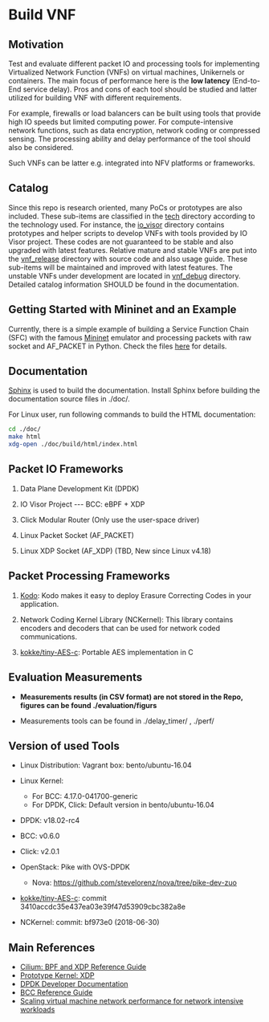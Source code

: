 # Build VNF #

## Motivation ##

Test and evaluate different packet IO and processing tools for implementing Virtualized Network Function (VNFs) on
virtual machines, Unikernels or containers. The main focus of performance here is the **low latency** (End-to-End
service delay). Pros and cons of each tool should be studied and latter utilized for building VNF with different
requirements.

For example, firewalls or load balancers can be built using tools that provide high IO speeds but limited computing
power.  For compute-intensive network functions, such as data encryption, network coding or compressed sensing. The
processing ability and delay performance of the tool should also be considered.

Such VNFs can be latter e.g. integrated into NFV platforms or frameworks.

## Catalog ##

Since this repo is research oriented, many PoCs or prototypes are also included. These sub-items are classified in the
[tech](./techs/) directory according to the technology used. For instance, the [io\_visor](./techs/io_visor/) directory
contains prototypes and helper scripts to develop VNFs with tools provided by IO Visor project. These codes are not
guaranteed to be stable and also upgraded with latest features. Relative mature and stable VNFs are put into the
[vnf\_release](./vnf\_release/) directory with source code and also usage guide. These sub-items will be maintained and
improved with latest features. The unstable VNFs under development are located in [vnf\_debug](./vnf\_debug/) directory.
Detailed catalog information SHOULD be found in the documentation.

## Getting Started with Mininet and an Example ##

Currently, there is a simple example of building a Service Function Chain (SFC) with the famous
[Mininet](http://mininet.org/) emulator and processing packets with raw socket and AF_PACKET in Python.
Check the files [here](./vnf_debug/pedestrian_detection/emulation/) for details.

## Documentation ##

[Sphinx](http://www.sphinx-doc.org/en/master/) is used to build the documentation. Install Sphinx before building the
documentation source files in ./doc/.

For Linux user, run following commands to build the HTML documentation:

```bash
cd ./doc/
make html
xdg-open ./doc/build/html/index.html
```

## Packet IO Frameworks ##

1. Data Plane Development Kit (DPDK)

1. IO Visor Project --- BCC: eBPF + XDP

1. Click Modular Router (Only use the user-space driver)

1. Linux Packet Socket (AF_PACKET)

1. Linux XDP Socket (AF_XDP) (TBD, New since Linux v4.18)
<!--1. User-space NIC Driver: [IXY](https://github.com/emmericp/ixy) (TBD)-->

## Packet Processing Frameworks ##

1. [Kodo](http://steinwurf.com/products/kodo.html): Kodo makes it easy to deploy Erasure Correcting Codes in your
application.

1. Network Coding Kernel Library (NCKernel): This library contains encoders and decoders that can be used for network
coded communications.

1. [kokke/tiny-AES-c](https://github.com/kokke/tiny-AES-c): Portable AES implementation in C

## Evaluation Measurements ##

- **Measurements results (in CSV format) are not stored in the Repo, figures can be found ./evaluation/figurs**

- Measurements tools can be found in ./delay_timer/ , ./perf/

## Version of used Tools ##

- Linux Distribution: Vagrant box: bento/ubuntu-16.04

- Linux Kernel:

    - For BCC: 4.17.0-041700-generic
    - For DPDK, Click: Default version in bento/ubuntu-16.04

- DPDK: v18.02-rc4
- BCC: v0.6.0
- Click: v2.0.1

- OpenStack: Pike with OVS-DPDK

    - Nova: https://github.com/stevelorenz/nova/tree/pike-dev-zuo

- [kokke/tiny-AES-c](https://github.com/kokke/tiny-AES-c): commit 3410accdc35e437ea03e39f47d53909cbc382a8e

- NCKernel: commit: bf973e0 (2018-06-30)

## Main References ##

- [Cilium: BPF and XDP Reference Guide](http://docs.cilium.io/en/latest/bpf/#)
- [Prototype Kernel: XDP](https://prototype-kernel.readthedocs.io/en/latest/networking/XDP/index.html)
- [DPDK Developer Documentation](http://doc.dpdk.org/guides/prog_guide/)
- [BCC Reference Guide](https://github.com/iovisor/bcc/blob/master/docs/reference_guide.md)
- [Scaling virtual machine network performance for network intensive workloads](https://www.redhat.com/blog/verticalindustries/scaling-virtual-machine-network-performance-for-network-intensive-workloads/)
